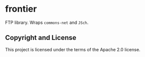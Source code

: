# frontier

FTP library. Wraps `commons-net` and `JSch`.

## Copyright and License

This project is licensed under the terms of the Apache 2.0 license.
